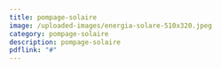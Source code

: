 ```yaml
---
title: pompage-solaire
image: /uploaded-images/energia-solare-510x320.jpeg
category: pompage-solaire
description: pompage-solaire
pdflink: "#"
---
```

